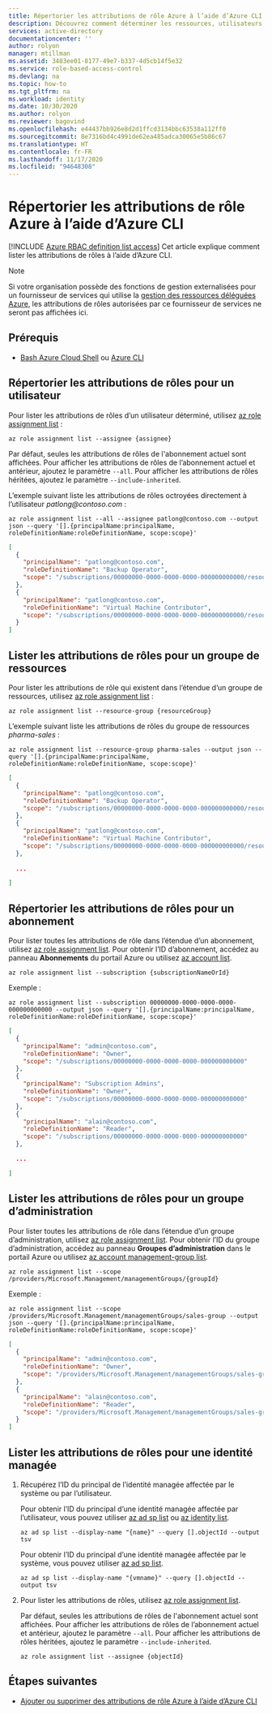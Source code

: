 ```yaml
---
title: Répertorier les attributions de rôle Azure à l’aide d’Azure CLI et de la fonctionnalité RBAC Azure
description: Découvrez comment déterminer les ressources, utilisateurs, groupes, principaux de service ou identités managées qui ont accès à Azure CLI ou au contrôle d’accès en fonction du rôle (RBAC) Azure.
services: active-directory
documentationcenter: ''
author: rolyon
manager: mtillman
ms.assetid: 3483ee01-8177-49e7-b337-4d5cb14f5e32
ms.service: role-based-access-control
ms.devlang: na
ms.topic: how-to
ms.tgt_pltfrm: na
ms.workload: identity
ms.date: 10/30/2020
ms.author: rolyon
ms.reviewer: bagovind
ms.openlocfilehash: e44437bb926e8d2d1ffcd3134bbc63538a112ff0
ms.sourcegitcommit: 8e7316bd4c4991de62ea485adca30065e5b86c67
ms.translationtype: HT
ms.contentlocale: fr-FR
ms.lasthandoff: 11/17/2020
ms.locfileid: "94648308"
---
```

# <a name="list-azure-role-assignments-using-azure-cli"></a>Répertorier les attributions de rôle Azure à l’aide d’Azure CLI

[!INCLUDE [Azure RBAC definition list access](../../includes/role-based-access-control-definition-list.md)] Cet article explique comment lister les attributions de rôles à l’aide d’Azure CLI.

> [!NOTE]
> Si votre organisation possède des fonctions de gestion externalisées pour un fournisseur de services qui utilise la [gestion des ressources déléguées Azure](../lighthouse/concepts/azure-delegated-resource-management.md), les attributions de rôles autorisées par ce fournisseur de services ne seront pas affichées ici.

## <a name="prerequisites"></a>Prérequis

- [Bash Azure Cloud Shell](../cloud-shell/overview.md) ou [Azure CLI](/cli/azure)

## <a name="list-role-assignments-for-a-user"></a>Répertorier les attributions de rôles pour un utilisateur

Pour lister les attributions de rôles d’un utilisateur déterminé, utilisez [az role assignment list](/cli/azure/role/assignment#az-role-assignment-list) :

```azurecli
az role assignment list --assignee {assignee}
```

Par défaut, seules les attributions de rôles de l'abonnement actuel sont affichées. Pour afficher les attributions de rôles de l’abonnement actuel et antérieur, ajoutez le paramètre `--all`. Pour afficher les attributions de rôles héritées, ajoutez le paramètre `--include-inherited`.

L’exemple suivant liste les attributions de rôles octroyées directement à l’utilisateur *patlong\@contoso.com* :

```azurecli
az role assignment list --all --assignee patlong@contoso.com --output json --query '[].{principalName:principalName, roleDefinitionName:roleDefinitionName, scope:scope}'
```

```json
[
  {
    "principalName": "patlong@contoso.com",
    "roleDefinitionName": "Backup Operator",
    "scope": "/subscriptions/00000000-0000-0000-0000-000000000000/resourceGroups/pharma-sales"
  },
  {
    "principalName": "patlong@contoso.com",
    "roleDefinitionName": "Virtual Machine Contributor",
    "scope": "/subscriptions/00000000-0000-0000-0000-000000000000/resourceGroups/pharma-sales"
  }
]
```

## <a name="list-role-assignments-for-a-resource-group"></a>Lister les attributions de rôles pour un groupe de ressources

Pour lister les attributions de rôle qui existent dans l’étendue d’un groupe de ressources, utilisez [az role assignment list](/cli/azure/role/assignment#az-role-assignment-list) :

```azurecli
az role assignment list --resource-group {resourceGroup}
```

L’exemple suivant liste les attributions de rôles du groupe de ressources *pharma-sales* :

```azurecli
az role assignment list --resource-group pharma-sales --output json --query '[].{principalName:principalName, roleDefinitionName:roleDefinitionName, scope:scope}'
```

```json
[
  {
    "principalName": "patlong@contoso.com",
    "roleDefinitionName": "Backup Operator",
    "scope": "/subscriptions/00000000-0000-0000-0000-000000000000/resourceGroups/pharma-sales"
  },
  {
    "principalName": "patlong@contoso.com",
    "roleDefinitionName": "Virtual Machine Contributor",
    "scope": "/subscriptions/00000000-0000-0000-0000-000000000000/resourceGroups/pharma-sales"
  },
  
  ...

]
```

## <a name="list-role-assignments-for-a-subscription"></a>Répertorier les attributions de rôles pour un abonnement

Pour lister toutes les attributions de rôle dans l’étendue d’un abonnement, utilisez [az role assignment list](/cli/azure/role/assignment#az-role-assignment-list). Pour obtenir l’ID d’abonnement, accédez au panneau **Abonnements** du portail Azure ou utilisez [az account list](/cli/azure/account#az-account-list).

```azurecli
az role assignment list --subscription {subscriptionNameOrId}
```

Exemple :

```azurecli
az role assignment list --subscription 00000000-0000-0000-0000-000000000000 --output json --query '[].{principalName:principalName, roleDefinitionName:roleDefinitionName, scope:scope}'
```

```json
[
  {
    "principalName": "admin@contoso.com",
    "roleDefinitionName": "Owner",
    "scope": "/subscriptions/00000000-0000-0000-0000-000000000000"
  },
  {
    "principalName": "Subscription Admins",
    "roleDefinitionName": "Owner",
    "scope": "/subscriptions/00000000-0000-0000-0000-000000000000"
  },
  {
    "principalName": "alain@contoso.com",
    "roleDefinitionName": "Reader",
    "scope": "/subscriptions/00000000-0000-0000-0000-000000000000"
  },

  ...

]
```

## <a name="list-role-assignments-for-a-management-group"></a>Lister les attributions de rôles pour un groupe d’administration

Pour lister toutes les attributions de rôle dans l’étendue d’un groupe d’administration, utilisez [az role assignment list](/cli/azure/role/assignment#az-role-assignment-list). Pour obtenir l’ID du groupe d’administration, accédez au panneau **Groupes d’administration** dans le portail Azure ou utilisez [az account management-group list](/cli/azure/account/management-group#az-account-management-group-list).

```azurecli
az role assignment list --scope /providers/Microsoft.Management/managementGroups/{groupId}
```

Exemple :

```azurecli
az role assignment list --scope /providers/Microsoft.Management/managementGroups/sales-group --output json --query '[].{principalName:principalName, roleDefinitionName:roleDefinitionName, scope:scope}'
```

```json
[
  {
    "principalName": "admin@contoso.com",
    "roleDefinitionName": "Owner",
    "scope": "/providers/Microsoft.Management/managementGroups/sales-group"
  },
  {
    "principalName": "alain@contoso.com",
    "roleDefinitionName": "Reader",
    "scope": "/providers/Microsoft.Management/managementGroups/sales-group"
  }
]
```

## <a name="list-role-assignments-for-a-managed-identity"></a>Lister les attributions de rôles pour une identité managée

1. Récupérez l’ID du principal de l’identité managée affectée par le système ou par l’utilisateur.

    Pour obtenir l’ID du principal d’une identité managée affectée par l’utilisateur, vous pouvez utiliser [az ad sp list](/cli/azure/ad/sp#az-ad-sp-list) ou [az identity list](/cli/azure/identity#az-identity-list).

    ```azurecli
    az ad sp list --display-name "{name}" --query [].objectId --output tsv
    ```

    Pour obtenir l’ID du principal d’une identité managée affectée par le système, vous pouvez utiliser [az ad sp list](/cli/azure/ad/sp#az-ad-sp-list).

    ```azurecli
    az ad sp list --display-name "{vmname}" --query [].objectId --output tsv
    ```

1. Pour lister les attributions de rôles, utilisez [az role assignment list](/cli/azure/role/assignment#az-role-assignment-list).

    Par défaut, seules les attributions de rôles de l'abonnement actuel sont affichées. Pour afficher les attributions de rôles de l’abonnement actuel et antérieur, ajoutez le paramètre `--all`. Pour afficher les attributions de rôles héritées, ajoutez le paramètre `--include-inherited`.

    ```azurecli
    az role assignment list --assignee {objectId}
    ```

## <a name="next-steps"></a>Étapes suivantes

- [Ajouter ou supprimer des attributions de rôle Azure à l’aide d’Azure CLI](role-assignments-cli.md)